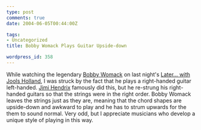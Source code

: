 ```yaml
---
type: post
comments: true
date: 2004-06-05T00:44:00Z

tags:
- Uncategorized
title: Bobby Womack Plays Guitar Upside-down

wordpress_id: 358
---
```


While watching the legendary [Bobby Womack](http://www.soulwalking.co.uk/Bobby%20Womack.html) on last night's [Later… with Jools Holland](http://www.bbc.co.uk/later/), I was struck by the fact that he plays a right-handed guitar left-handed. [Jimi Hendrix](http://www.jimi-hendrix.com/) famously did this, but he re-strung his right-handed guitars so that the strings were in the right order. Bobby Womack leaves the strings just as they are, meaning that the chord shapes are upside-down and awkward to play and he has to strum upwards for the them to sound normal. Very odd, but I appreciate musicians who develop a unique style of playing in this way. 
